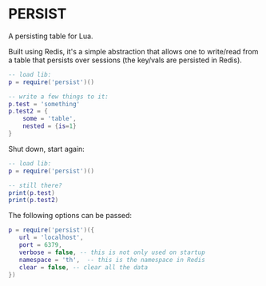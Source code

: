 PERSIST
=======

A persisting table for Lua.

Built using Redis, it's a simple abstraction that allows
one to write/read from a table that persists over sessions (the
key/vals are persisted in Redis).

```lua
-- load lib:
p = require('persist')()

-- write a few things to it:
p.test = 'something'
p.test2 = {
    some = 'table',
    nested = {is=1}
}
```

Shut down, start again:

```lua
-- load lib:
p = require('persist')()

-- still there?
print(p.test)
print(p.test2)
```

The following options can be passed:

```lua
p = require('persist')({
   url = 'localhost',
   port = 6379,
   verbose = false, -- this is not only used on startup
   namespace = 'th',  -- this is the namespace in Redis
   clear = false, -- clear all the data
})
```
